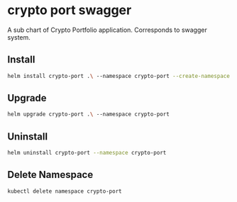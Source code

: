 # crypto port swagger

A sub chart of Crypto Portfolio application. Corresponds to swagger system.

## Install

```bash
helm install crypto-port .\ --namespace crypto-port --create-namespace
```

## Upgrade

```bash
helm upgrade crypto-port .\ --namespace crypto-port
```

## Uninstall

```bash
helm uninstall crypto-port --namespace crypto-port
```

## Delete Namespace

```bash
kubectl delete namespace crypto-port
```